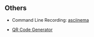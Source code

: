 ## Others


* Command Line Recording: [asciinema](https://asciinema.org/)




* [QR Code Generator](https://www.unitag.io/qrcode)
